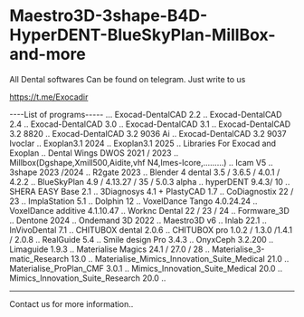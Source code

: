 # Maestro3D-3shape-B4D-HyperDENT-BlueSkyPlan-MillBox-and-more

All Dental softwares Can be found on telegram. Just write to us

https://t.me/Exocadir

----List of programs-----
...
Exocad-DentalCAD 2.2
..
Exocad-DentalCAD 2.4
..
Exocad-DentalCAD 3.0
..
Exocad-DentalCAD 3.1
..
Exocad-DentalCAD 3.2 8820
..
Exocad-DentalCAD 3.2 9036 Ai
..
Exocad-DentalCAD 3.2 9037 Ivoclar
..
Exoplan3.1 2024
..
Exoplan3.1 2025
..
Libraries For Exocad and Exoplan
..
Dental Wings DWOS 2021 / 2023
..
Millbox(Dgshape,Xmill500,Aidite,vhf N4,Imes-Icore,.........)
..
Icam V5
..
3shape 2023 /2024
..
R2gate 2023
..
Blender 4 dental 3.5 / 3.6.5 / 4.0.1 / 4.2.2
..
BlueSkyPlan 4.9 / 4.13.27 / 35 / 5.0.3 alpha
..
hyperDENT 9.4.3/ 10
..
SHERA EASY Base 2.1
..
3Diagnosys 4.1 + PlastyCAD  1.7
..
CoDiagnostix 22 / 23
..
ImplaStation 5.1
..
Dolphin 12
..
VoxelDance Tango 4.0.24.24
..
VoxelDance additive 4.1.10.47
..
Worknc Dental 22 / 23 / 24
..
Formware_3D
..
Dentone 2024
..
Ondemand 3D 2022
..
Maestro3D v6
..
Inlab 22.1
..
InVivoDental 7.1
..
CHITUBOX dental 2.0.6
..
CHITUBOX pro 1.0.2 / 1.3.0 /1.4.1 / 2.0.8
..
RealGuide 5.4
..
Smile design Pro 3.4.3 
..
OnyxCeph 3.2.200
..
Limaguide 1.9.3
..
Materialise Magics 24.1 / 27.0 / 28
..
Materialise_3-matic_Research 13.0
..
Materialise_Mimics_Innovation_Suite_Medical 21.0
..
Materialise_ProPlan_CMF 3.0.1
..
Mimics_Innovation_Suite_Medical 20.0
..
Mimics_Innovation_Suite_Research 20.0
..

--------------------------------


 Contact us for more information..
 
